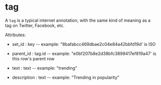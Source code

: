 # tag

A `tag` is a typical internet annotation, with the same kind of meaning as a tag on Twitter, Facebook, etc.

Attributes:

* set_id : key -- example: "8bafabcc469dbae2c04e84a42bbfd19d' is ISO

* parent_id : tag.id -- example: "e0bf207b8e2d38bfc3899417ef819a47' is this row's parent row

* text : text -- example: "trending"

* description : text -- example: "Trending in popularity"
